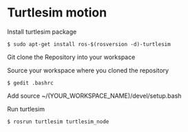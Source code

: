 # Turtlesim motion

Install turtlesim package

	$ sudo apt-get install ros-$(rosversion -d)-turtlesim
	
Git clone the Repository into your workspace

	
	
Source your workspace where you cloned the repository

	$ gedit .bashrc
	
Add source ~/(YOUR_WORKSPACE_NAME)/devel/setup.bash
	
Run turtlesim
	
	$ rosrun turtlesim turtlesim_node
	

	

	
	




